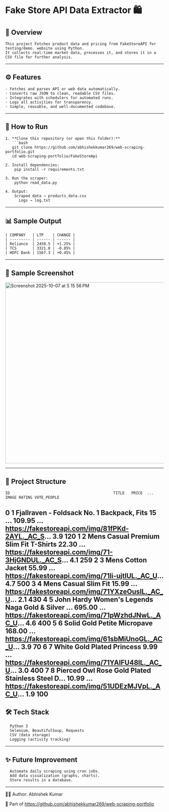 # Fake Store API Data Extractor 🛍️

## 📌 Overview
    This project Fetches product data and pricing from FakeStoreAPI for testing/demo. website using Python.  
    It collects real-time market data, processes it, and stores it in a CSV file for further analysis.

---

## ⚙️ Features
    - Fetches and parses API or web data automatically.  
    - Converts raw JSON to clean, readable CSV files.  
    - Integrates with schedulers for automated runs.  
    - Logs all activities for transparency.  
    - Simple, reusable, and well-documented codebase.
---

## 🚀 How to Run

    1. **Clone this repository (or open this folder):**
       ```bash
       git clone https://github.com/abhishekkumar269/web-scraping-portfolio.git
       cd web-scraping-portfolio/FakeStoreApi
    
    2. Install dependencies:
        pip install -r requirements.txt
    
    3. Run the scraper:
        python read_data.py
    
    4. Output:
        Scraped data → products_data.csv
          Logs → log.txt

---

## 📊 Sample Output

    | COMPANY   | LTP    | CHANGE |
    | --------- | ------ | ------ |
    | Reliance  | 2450.5 | +1.25% |
    | TCS       | 3321.0 | -0.85% |
    | HDFC Bank | 1567.3 | +0.45% |
    

---
## 📸 Sample Screenshot

<img width="962" height="574" alt="Screenshot 2025-10-07 at 5 15 56 PM" src="https://github.com/user-attachments/assets/8498b83f-40de-41b2-a394-e84ea74dc067" />

---
## 📂 Project Structure
      
    ID                                              TITLE   PRICE  ...                                              IMAGE RATING VOTE_PEOPLE
0    1  Fjallraven - Foldsack No. 1 Backpack, Fits 15 ...  109.95  ...  https://fakestoreapi.com/img/81fPKd-2AYL._AC_S...    3.9         120
1    2             Mens Casual Premium Slim Fit T-Shirts    22.30  ...  https://fakestoreapi.com/img/71-3HjGNDUL._AC_S...    4.1         259
2    3                                 Mens Cotton Jacket   55.99  ...  https://fakestoreapi.com/img/71li-ujtlUL._AC_U...    4.7         500
3    4                               Mens Casual Slim Fit   15.99  ...  https://fakestoreapi.com/img/71YXzeOuslL._AC_U...    2.1         430
4    5  John Hardy Women's Legends Naga Gold & Silver ...  695.00  ...  https://fakestoreapi.com/img/71pWzhdJNwL._AC_U...    4.6         400
5    6                       Solid Gold Petite Micropave   168.00  ...  https://fakestoreapi.com/img/61sbMiUnoGL._AC_U...    3.9          70
6    7                         White Gold Plated Princess    9.99  ...  https://fakestoreapi.com/img/71YAIFU48IL._AC_U...    3.0         400
7    8  Pierced Owl Rose Gold Plated Stainless Steel D...   10.99  ...  https://fakestoreapi.com/img/51UDEzMJVpL._AC_U...    1.9         100
---

## 🛠️ Tech Stack

      Python 3
      Selenium, BeautifulSoup, Requests  
      CSV (data storage)
      Logging (activity tracking)

---
## ✨ Future Improvement

      Automate daily scraping using cron jobs.
      Add data visualization (graphs, charts).
      Store results in a database.

---
👨‍💻 Author: Abhishek Kumar

  🔗 Part of https://github.com/abhishekkumar269/web-scraping-portfolio
